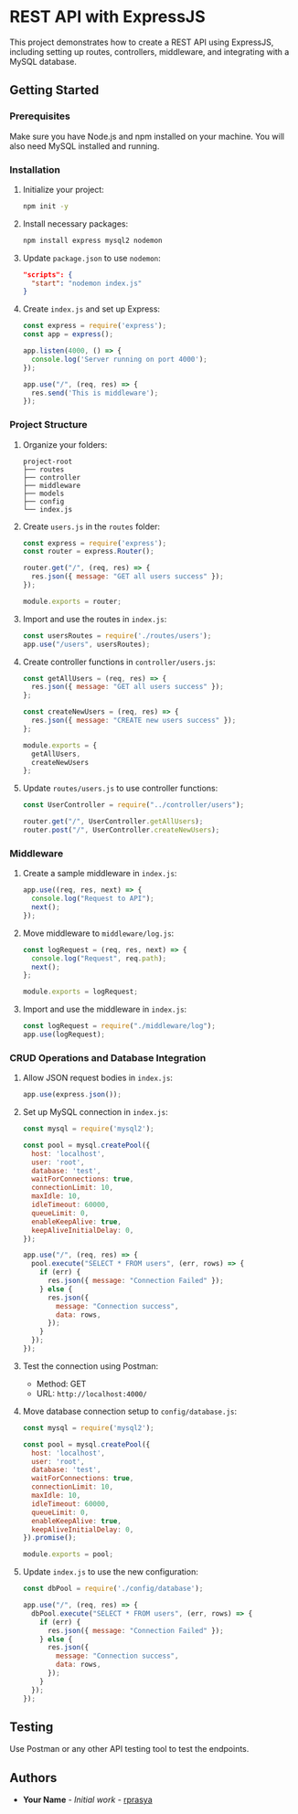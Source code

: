# REST API with ExpressJS

This project demonstrates how to create a REST API using ExpressJS, including setting up routes, controllers, middleware, and integrating with a MySQL database.

## Getting Started

### Prerequisites

Make sure you have Node.js and npm installed on your machine. You will also need MySQL installed and running.

### Installation

1. Initialize your project:
    ```sh
    npm init -y
    ```

2. Install necessary packages:
    ```sh
    npm install express mysql2 nodemon
    ```

3. Update `package.json` to use `nodemon`:
    ```json
    "scripts": {
      "start": "nodemon index.js"
    }
    ```

4. Create `index.js` and set up Express:
    ```javascript
    const express = require('express');
    const app = express();

    app.listen(4000, () => {
      console.log('Server running on port 4000');
    });

    app.use("/", (req, res) => {
      res.send('This is middleware');
    });
    ```

### Project Structure

1. Organize your folders:
    ```plaintext
    project-root
    ├── routes
    ├── controller
    ├── middleware
    ├── models
    ├── config
    └── index.js
    ```

2. Create `users.js` in the `routes` folder:
    ```javascript
    const express = require('express');
    const router = express.Router();

    router.get("/", (req, res) => {
      res.json({ message: "GET all users success" });
    });

    module.exports = router;
    ```

3. Import and use the routes in `index.js`:
    ```javascript
    const usersRoutes = require('./routes/users');
    app.use("/users", usersRoutes);
    ```

4. Create controller functions in `controller/users.js`:
    ```javascript
    const getAllUsers = (req, res) => {
      res.json({ message: "GET all users success" });
    };

    const createNewUsers = (req, res) => {
      res.json({ message: "CREATE new users success" });
    };

    module.exports = {
      getAllUsers,
      createNewUsers
    };
    ```

5. Update `routes/users.js` to use controller functions:
    ```javascript
    const UserController = require("../controller/users");

    router.get("/", UserController.getAllUsers);
    router.post("/", UserController.createNewUsers);
    ```

### Middleware

1. Create a sample middleware in `index.js`:
    ```javascript
    app.use((req, res, next) => {
      console.log("Request to API");
      next();
    });
    ```

2. Move middleware to `middleware/log.js`:
    ```javascript
    const logRequest = (req, res, next) => {
      console.log("Request", req.path);
      next();
    };

    module.exports = logRequest;
    ```

3. Import and use the middleware in `index.js`:
    ```javascript
    const logRequest = require("./middleware/log");
    app.use(logRequest);
    ```

### CRUD Operations and Database Integration

1. Allow JSON request bodies in `index.js`:
    ```javascript
    app.use(express.json());
    ```

2. Set up MySQL connection in `index.js`:
    ```javascript
    const mysql = require('mysql2');

    const pool = mysql.createPool({
      host: 'localhost',
      user: 'root',
      database: 'test',
      waitForConnections: true,
      connectionLimit: 10,
      maxIdle: 10,
      idleTimeout: 60000,
      queueLimit: 0,
      enableKeepAlive: true,
      keepAliveInitialDelay: 0,
    });

    app.use("/", (req, res) => {
      pool.execute("SELECT * FROM users", (err, rows) => {
        if (err) {
          res.json({ message: "Connection Failed" });
        } else {
          res.json({
            message: "Connection success",
            data: rows,
          });
        }
      });
    });
    ```

3. Test the connection using Postman:
    - Method: GET
    - URL: `http://localhost:4000/`

4. Move database connection setup to `config/database.js`:
    ```javascript
    const mysql = require('mysql2');

    const pool = mysql.createPool({
      host: 'localhost',
      user: 'root',
      database: 'test',
      waitForConnections: true,
      connectionLimit: 10,
      maxIdle: 10,
      idleTimeout: 60000,
      queueLimit: 0,
      enableKeepAlive: true,
      keepAliveInitialDelay: 0,
    }).promise();

    module.exports = pool;
    ```

5. Update `index.js` to use the new configuration:
    ```javascript
    const dbPool = require('./config/database');

    app.use("/", (req, res) => {
      dbPool.execute("SELECT * FROM users", (err, rows) => {
        if (err) {
          res.json({ message: "Connection Failed" });
        } else {
          res.json({
            message: "Connection success",
            data: rows,
          });
        }
      });
    });
    ```

## Testing

Use Postman or any other API testing tool to test the endpoints.

## Authors

- **Your Name** - *Initial work* - [rprasya](https://github.com/rprasya)
